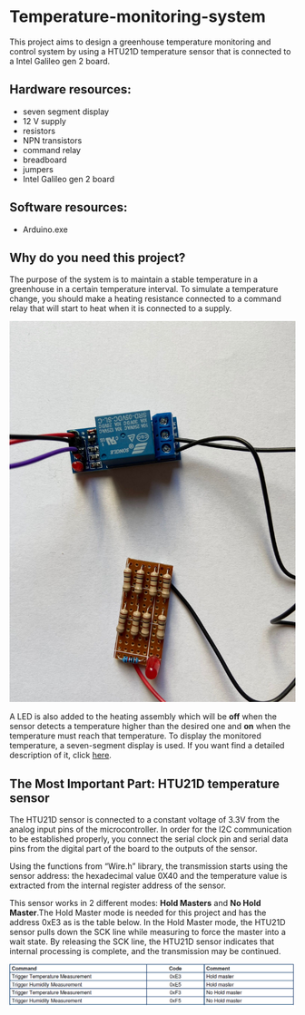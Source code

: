 # Temperature-monitoring-system
This project aims to design a greenhouse temperature monitoring and control system by using a HTU21D temperature sensor that is connected to a Intel Galileo gen 2 board. 

## Hardware resources: 
* seven segment display
* 12 V supply
* resistors
* NPN transistors
* command relay
* breadboard
* jumpers
* Intel Galileo gen 2 board

## Software resources:
* Arduino.exe

## Why do you need this project?
The purpose of the system is to maintain a stable temperature in a greenhouse in a certain temperature interval. 
To simulate a temperature change, you should make a heating resistance connected to a command relay that will start to heat when it is connected to a supply. 

![HEAT_RESISTANCE](heating_resistor.jpeg)

A LED is also added to the heating assembly which will be __off__ when the sensor detects a temperature higher than the desired one and __on__ when the temperature must reach that temperature. To display the monitored temperature, a seven-segment display is used. If you want find a detailed description of it, click [here](https://github.com/IoanaBraslasu/Temperature-monitoring-system-/blob/main/seven-segment%20display%20info.pdf).

## The Most Important Part: HTU21D temperature sensor
The HTU21D sensor is connected to a constant voltage of 3.3V from the analog input pins of the
microcontroller. In order for the I2C communication to be established properly, you connect the serial clock pin and serial data pins from the digital part of the board to the outputs of the sensor.

Using the functions from “Wire.h” library, the transmission starts using the sensor address: the
hexadecimal value 0X40 and the temperature value is extracted from the internal register address of the sensor.

This sensor works in 2 different modes: __Hold Masters__ and __No Hold Master__.The Hold Master mode is needed for this project and has the address 0xE3 as is the table below.  In the Hold Master mode, the HTU21D sensor pulls down the SCK line while measuring to force the master into a wait state. By releasing the SCK line, the HTU21D sensor indicates that internal processing is complete, and the transmission may be continued.

![TABLE_MASTER](hold_master_address.png)


